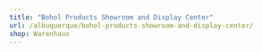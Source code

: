 ```yaml
---
title: "Bohol Products Showroom and Display Center"
url: /albuquerque/bohol-products-showroom-and-display-center/
shop: Warenhaus
---
```


